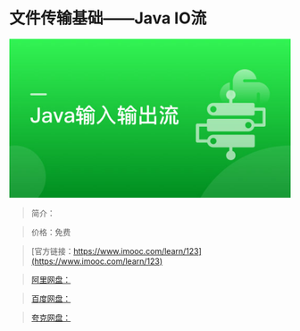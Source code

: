 # 文件传输基础——Java IO流

![img](../../assets/5fe442dd0001153405400304.jpg)

> 简介：

> 价格：免费

> [官方链接：https://www.imooc.com/learn/123](https://www.imooc.com/learn/123)

> [阿里网盘：]()

> [百度网盘：]()

> [夸克网盘：]()
